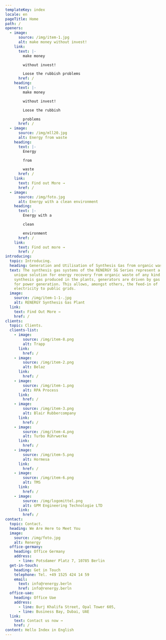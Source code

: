 ```yaml
---
templateKey: index
locale: en
pageTitle: Home
path: /
openers:
  - image:
      source: /img/item-1.jpg
      alt: make money without invest!
    link:
      text: |-
        make money

        without invest!

        Loose the rubbish problems
      href: /
    heading:
      text: |-
        make money 

        without invest!

        Loose the rubbish 

        problems
      href: /
  - image:
      source: /img/mll20.jpg
      alt: Energy from waste
    heading:
      text: |-
        Energy

        from

        waste
      href: /
    link:
      text: Find out More →
      href: /
  - image:
      source: /img/foto.jpg
      alt: Energy with a clean environment
    heading:
      text: |-
        Energy with a 

        clean

        environment
      href: /
    link:
      text: Find out more →
      href: /
introducing:
  topic: Introducing.
  heading: Generation and Utilisation of Synthesis Gas from organic waste
  text: The synthesis gas systems of the RENERGY SG Series represent a world-wide
    unique solution for energy recovery from organic waste of any kind. With the
    synthesis gas produced in the plants, generators are driven by gas engines
    for power generation. This allows, amongst others, the feed-in of
    electricity to public grids.
  image:
    source: /img/item-1-1-.jpg
    alt: RENERGY Synthesis Gas Plant
  link:
    text: Find Out More →
    href: /
clients:
  topic: Clients.
  clients-list:
    - image:
        source: /img/item-8.png
        alt: Trapp
      link:
        href: /
    - image:
        source: /img/item-2.png
        alt: Belaz
      link:
        href: /
    - image:
        source: /img/item-1.png
        alt: RPA Process
      link:
        href: /
    - image:
        source: /img/item-3.png
        alt: Blair Rubbercompany
      link:
        href: /
    - image:
        source: /img/item-4.png
        alt: Turbo Rührwerke
      link:
        href: /
    - image:
        source: /img/item-5.png
        alt: Hormesa
      link:
        href: /
    - image:
        source: /img/item-6.png
        alt: TMS
      link:
        href: /
    - image:
        source: /img/logomittel.png
        alt: GPM Engineering Technologie LTD
      link:
        href: /
contact:
  topic: Contact.
  heading: We Are Here to Meet You
  image:
    source: /img/foto.jpg
    alt: Renergy
  office-germany:
    heading: Office Germany
    address:
      - line: Potsdamer Platz 7, 10785 Berlin
  get-in-touch:
    heading: Get in Touch
    telephone: Tel. +49 1525 424 14 59
    email:
      text: info@renergy.berln
      href: info@renergy.berln
  office-uae:
    heading: Office Uae
    address:
      - line: Burj Khalifa Street, Opal Tower 605,
      - line: Business Bay, Dubai, UAE
  link:
    text: Contact us now →
    href: /
content: Hello Index in English
---
```


